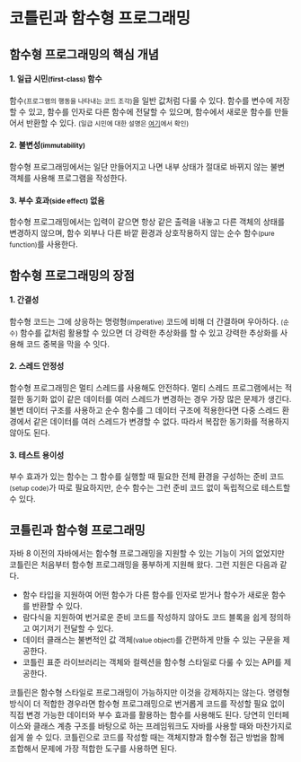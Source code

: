 # 코틀린과 함수형 프로그래밍

## 함수형 프로그래밍의 핵심 개념

#### 1. 일급 시민<small>(first-class)</small> 함수

함수<small>(프로그램의 행동을 나타내는 코드 조각)</small>을 일반 값처럼 다룰 수 있다. 함수를 변수에 저장할 수 있고, 함수를 인자로 다른 함수에 전달할 수 있으며, 함수에서 새로운 함수를 만들어서 반환할 수 있다. <small>(일급 시민에 대한 설명은 [여기](https://june0122.tistory.com/7)에서 확인)</small>

#### 2. 불변성<small>(immutability)</small>

함수형 프로그래밍에서는 일단 만들어지고 나면 내부 상태가 절대로 바뀌지 않는 불변 객체를 사용해 프로그램을 작성한다.

#### 3. 부수 효과<small>(side effect)</small> 없음

함수형 프로그래밍에서는 입력이 같으면 항상 같은 출력을 내놓고 다른 객체의 상태를 변경하지 않으며, 함수 외부나 다른 바깥 환경과 상호작용하지 않는 순수 함수<small>(pure function)</small>를 사용한다.

## 함수형 프로그래밍의 장점

#### 1. 간결성

함수형 코드는 그에 상응하는 명령형<small>(imperative)</small> 코드에 비해 더 간결하며 우아하다. <small>(순수)</small> 함수를 값처럼 활용할 수 있으면 더 강력한 추상화를 할 수 있고 강력한 추상화를 사용해 코드 중복을 막을 수 잇다.

#### 2. 스레드 안정성

함수형 프로그래밍은 멀티 스레드를 사용해도 안전하다. 멀티 스레드 프로그램에서는 적절한 동기화 없이 같은 데이터를 여러 스레드가 변경하는 경우 가장 많은 문제가 생긴다. 불변 데이터 구조를 사용하고 순수 함수를 그 데이터 구조에 적용한다면 다중 스레드 환경에서 같은 데이터를 여러 스레드가 변경할 수 없다. 따라서 복잡한 동기화를 적용하지 않아도 된다.

#### 3. 테스트 용이성

부수 효과가 있는 함수는 그 함수를 실행할 때 필요한 전체 환경을 구성하는 준비 코드<small>(setup code)</small>가 따로 필요하지만, 순수 함수는 그런 준비 코드 없이 독립적으로 테스트할 수 있다.

## 코틀린과 함수형 프로그래밍

자바 8 이전의 자바에서는 함수형 프로그래밍을 지원할 수 있는 기능이 거의 없었지만 코틀린은 처음부터 함수형 프로그래밍을 풍부하게 지원해 왔다. 그런 지원은 다음과 같다.

- 함수 타입을 지원하여 어떤 함수가 다른 함수를 인자로 받거나 함수가 새로운 함수를 반환할 수 있다.
- 람다식을 지원하여 번거로운 준비 코드를 작성하지 않아도 코드 블록을 쉽게 정의하고 여기저기 전달할 수 있다.
- 데이터 클래스는 불변적인 값 객체<small>(value object)</small>를 간편하게 만들 수 있는 구문을 제공한다.
- 코틀린 표준 라이브러리는 객체와 컬렉션을 함수형 스타일로 다룰 수 있는 API를 제공한다.

코틀린은 함수형 스타일로 프로그래밍이 가능하지만 이것을 강제하지는 않는다. 명령형 방식이 더 적합한 경우라면 함수형 프로그래밍으로 번거롭게 코드를 작성할 필요 없이 직접 변경 가능한 데이터와 부수 효과를 활용하는 함수를 사용해도 된다. 당연히 인터페이스와 클래스 계층 구조를 바탕으로 하는 프레임워크도 자바를 사용할 때와 마찬가지로 쉽게 쓸 수 있다. 코틀린으로 코드를 작성할 때는 객체지향과 함수형 접근 방법을 함께 조합해서 문제에 가장 적합한 도구를 사용하면 된다.